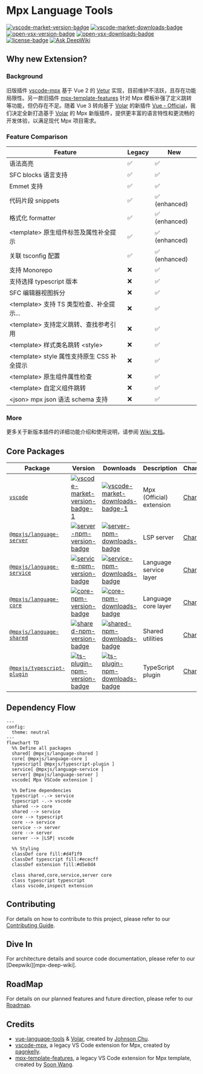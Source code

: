 # Mpx Language Tools

[![vscode-market-version-badge]][vscode-market-mpx-official]
[![vscode-market-downloads-badge]][vscode-market-mpx-official]
[![open-vsx-version-badge]][open-vsx-mpx-official]
[![open-vsx-downloads-badge]][open-vsx-mpx-official]
[![license-badge]][license-url]
[![Ask DeepWiki](https://deepwiki.com/badge.svg)][mpx-deepwiki]

## Why new Extension?

### Background

旧版插件 [vscode-mpx] 基于 Vue 2 的 [Vetur] 实现，目前维护不活跃，且存在功能局限性。另一款旧插件 [mpx-template-features] 针对 Mpx 模板补强了定义跳转等功能，但仍存在不足。随着 Vue 3 转向基于 [Volar] 的新插件 [Vue - Official][vue-official]，我们决定全新打造基于 [Volar] 的 Mpx 新版插件，提供更丰富的语言特性和更流畅的开发体验，以满足现代 Mpx 项目需求。

### Feature Comparison

| Feature                                      | Legacy | New           |
| -------------------------------------------- | ------ | ------------- |
| 语法高亮                                     | ✅     | ✅            |
| SFC blocks 语言支持                          | ✅     | ✅            |
| Emmet 支持                                   | ✅     | ✅            |
| 代码片段 snippets                            | ✅     | ✅ (enhanced) |
| 格式化 formatter                             | ✅     | ✅ (enhanced) |
| \<template\> 原生组件标签及属性补全提示      | ✅     | ✅ (enhanced) |
| 关联 tsconfig 配置                           | ✅     | ✅ (enhanced) |
| 支持 Monorepo                                | ❌     | ✅            |
| 支持选择 typescript 版本                     | ❌     | ✅            |
| SFC 编辑器视图拆分                           | ❌     | ✅            |
| \<template\> 支持 TS 类型检查、补全提示...   | ❌     | ✅            |
| \<template\> 支持定义跳转、查找参考引用      | ❌     | ✅            |
| \<template\> 样式类名跳转 \<style\>          | ❌     | ✅            |
| \<template\> style 属性支持原生 CSS 补全提示 | ❌     | ✅            |
| \<template\> 原生组件属性检查                | ❌     | ✅            |
| \<template\> 自定义组件跳转                  | ❌     | ✅            |
| \<json\> mpx json 语法 schema 支持           | ❌     | ✅            |

### More

更多关于新版本插件的详细功能介绍和使用说明，请参阅 [Wiki 文档][mpx-vscode-wiki]。

## Core Packages

| Package                                      | Version                                                        | Downloads                                                        | Description              | Changelog                        |
| -------------------------------------------- | -------------------------------------------------------------- | ---------------------------------------------------------------- | ------------------------ | -------------------------------- |
| [`vscode`][vscode-repo]                      | [![vscode-market-version-badge-1]][vscode-market-mpx-official] | [![vscode-market-downloads-badge-1]][vscode-market-mpx-official] | Mpx (Official) extension | [Changelog][changelog]           |
| [`@mpxjs/language-server`][server-repo]      | [![server-npm-version-badge]][server-npm-link]                 | [![server-npm-downloads-badge]][server-npm-link]                 | LSP server               | [Changelog][changelog-server]    |
| [`@mpxjs/language-service`][service-repo]    | [![service-npm-version-badge]][service-npm-link]               | [![service-npm-downloads-badge]][service-npm-link]               | Language service layer   | [Changelog][changelog-service]   |
| [`@mpxjs/language-core`][core-repo]          | [![core-npm-version-badge]][core-npm-link]                     | [![core-npm-downloads-badge]][core-npm-link]                     | Language core layer      | [Changelog][changelog-core]      |
| [`@mpxjs/language-shared`][shared-repo]      | [![shared-npm-version-badge]][shared-npm-link]                 | [![shared-npm-downloads-badge]][shared-npm-link]                 | Shared utilities         | [Changelog][changelog-shared]    |
| [`@mpxjs/typescript-plugin`][ts-plugin-repo] | [![ts-plugin-npm-version-badge]][ts-plugin-npm-link]           | [![ts-plugin-npm-downloads-badge]][ts-plugin-npm-link]           | TypeScript plugin        | [Changelog][changelog-ts-plugin] |

## Dependency Flow

```mermaid
---
config:
  theme: neutral
---
flowchart TD
  %% Define all packages
  shared[ @mpxjs/language-shared ]
  core[ @mpxjs/language-core ]
  typescript[ @mpxjs/typescript-plugin ]
  service[ @mpxjs/language-service ]
  server[ @mpxjs/language-server ]
  vscode[ Mpx VSCode extension ]

  %% Define dependencies
  typescript -.-> service
  typescript -.-> vscode
  shared --> core
  shared --> service
  core --> typescript
  core --> service
  service --> server
  core --> server
  server --> |LSP| vscode

  %% Styling
  classDef core fill:#d4f1f9
  classDef typescript fill:#ececff
  classDef extension fill:#d5e8d4

  class shared,core,service,server core
  class typescript typescript
  class vscode,inspect extension
```

## Contributing

For details on how to contribute to this project, please refer to our [Contributing Guide][contributing-guide].

## Dive In

For architecture details and source code documentation, please refer to our [Deepwiki][mpx-deep-wiki].

## RoadMap

For details on our planned features and future direction, please refer to our [Roadmap].

## Credits

- [vue-language-tools] & [Volar], created by [Johnson Chu].
- [vscode-mpx], a legacy VS Code extension for Mpx, created by [pagnkelly].
- [mpx-template-features], a legacy VS Code extension for Mpx template, created by [Soon Wang].

<!-- Reference Links -->

[vscode-mpx]: https://marketplace.visualstudio.com/items?itemName=pagnkelly.mpx
[mpx-template-features]: https://marketplace.visualstudio.com/items?itemName=wangshun.mpx-template-features
[vetur]: https://github.com/vuejs/vetur
[Volar]: https://github.com/volarjs/volar.js
[vue-official]: https://marketplace.visualstudio.com/items?itemName=Vue.volar
[vue-language-tools]: https://github.com/vuejs/language-tools
[mpx-deepwiki]: https://deepwiki.com/mpx-ecology/language-tools
[mpx-vscode-wiki]: https://github.com/mpx-ecology/language-tools/wiki
[roadmap]: https://github.com/mpx-ecology/language-tools/discussions/4
[Johnson Chu]: https://github.com/johnsoncodehk
[pagnkelly]: https://github.com/pagnkelly
[Soon Wang]: https://github.com/wangshunnn
[contributing-guide]: ./CONTRIBUTING.md
[license-badge]: https://img.shields.io/badge/license-MIT-blue
[license-url]: https://github.com/mpx-ecology/language-tools/blob/main/LICENSE

<!-- Package Links -->

[vscode-repo]: https://github.com/mpx-ecology/language-tools/blob/main/vscode
[server-repo]: https://github.com/mpx-ecology/language-tools/blob/main/packages/language-server
[service-repo]: https://github.com/mpx-ecology/language-tools/blob/main/packages/language-service
[core-repo]: https://github.com/mpx-ecology/language-tools/blob/main/packages/language-core
[shared-repo]: https://github.com/mpx-ecology/language-tools/blob/main/packages/language-shared
[ts-plugin-repo]: https://github.com/mpx-ecology/language-tools/blob/main/packages/typescript-plugin

<!-- Extension Links -->

[vscode-market-version-badge]: https://img.shields.io/vscode-marketplace/v/mpxjs.mpx-official?label=VS%20Code&style=flat
[vscode-market-version-badge-1]: https://img.shields.io/vscode-marketplace/v/mpxjs.mpx-official?label=Mpx%20(Official)&style=flat
[vscode-market-downloads-badge]: https://img.shields.io/vscode-marketplace/d/mpxjs.mpx-official?label=VS%20Code%20Downloads&style=flat&color=brightgreen
[vscode-market-downloads-badge-1]: https://img.shields.io/vscode-marketplace/d/mpxjs.mpx-official?color=brightgreen
[vscode-market-mpx-official]: https://marketplace.visualstudio.com/items?itemName=mpxjs.mpx-official
[open-vsx-version-badge]: https://img.shields.io/open-vsx/v/mpxjs/mpx-official?label=Open%20VSX&style=flat
[open-vsx-downloads-badge]: https://img.shields.io/open-vsx/dt/mpxjs/mpx-official?label=Open%20VSX%20Downloads&style=flat&color=brightgreen
[open-vsx-mpx-official]: https://open-vsx.org/extension/mpxjs/mpx-official

<!-- NPM Badge Links -->

[server-npm-version-badge]: https://img.shields.io/npm/v/@mpxjs/language-server/latest
[server-npm-downloads-badge]: https://img.shields.io/npm/dy/@mpxjs/language-server
[server-npm-link]: https://www.npmjs.com/package/@mpxjs/language-server
[service-npm-version-badge]: https://img.shields.io/npm/v/@mpxjs/language-service/latest
[service-npm-downloads-badge]: https://img.shields.io/npm/dy/@mpxjs/language-service
[service-npm-link]: https://www.npmjs.com/package/@mpxjs/language-service
[core-npm-version-badge]: https://img.shields.io/npm/v/@mpxjs/language-core/latest
[core-npm-downloads-badge]: https://img.shields.io/npm/dy/@mpxjs/language-core
[core-npm-link]: https://www.npmjs.com/package/@mpxjs/language-core
[shared-npm-version-badge]: https://img.shields.io/npm/v/@mpxjs/language-shared/latest
[shared-npm-downloads-badge]: https://img.shields.io/npm/dy/@mpxjs/language-shared
[shared-npm-link]: https://www.npmjs.com/package/@mpxjs/language-shared
[ts-plugin-npm-version-badge]: https://img.shields.io/npm/v/@mpxjs/typescript-plugin/latest
[ts-plugin-npm-downloads-badge]: https://img.shields.io/npm/dy/@mpxjs/typescript-plugin
[ts-plugin-npm-link]: https://www.npmjs.com/package/@mpxjs/typescript-plugin

<!-- Changelog -->

[changelog]: https://github.com/mpx-ecology/language-tools/blob/main/CHANGELOG.md
[changelog-vscode]: https://github.com/mpx-ecology/language-tools/blob/main/vscode/CHANGELOG.md
[changelog-server]: https://github.com/mpx-ecology/language-tools/blob/main/packages/language-server/CHANGELOG.md
[changelog-service]: https://github.com/mpx-ecology/language-tools/blob/main/packages/language-service/CHANGELOG.md
[changelog-core]: https://github.com/mpx-ecology/language-tools/blob/main/packages/language-core/CHANGELOG.md
[changelog-shared]: https://github.com/mpx-ecology/language-tools/blob/main/packages/language-shared/CHANGELOG.md
[changelog-ts-plugin]: https://github.com/mpx-ecology/language-tools/blob/main/packages/typescript-plugin/CHANGELOG.md
